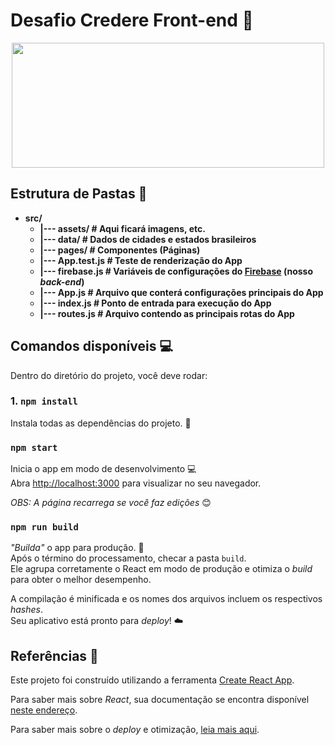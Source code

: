 # Desafio Credere Front-end :car:

<p align="center"><img align="center" width="500" height="200" src="http://imagem.b2s-space.com/upimg/60505/0/252383e661.png"></p>

## Estrutura de Pastas :open_file_folder:

* **src/**
	* **|--- assets/   # Aqui ficará imagens, etc.**
	* **|--- data/   # Dados de cidades e estados brasileiros**
	* **|--- pages/   # Componentes (Páginas)**
	* **|--- App.test.js   # Teste de renderização do App**
	* **|--- firebase.js   # Variáveis de configurações do [Firebase](https://firebase.google.com/?hl=pt-br) (nosso *back-end*)**
	* **|--- App.js   # Arquivo que conterá configurações principais do App**
	* **|--- index.js   # Ponto de entrada para execução do App**
	* **|--- routes.js   # Arquivo contendo as principais rotas do App**

## Comandos disponíveis :computer:

Dentro do diretório do projeto, você deve rodar:

### 1. `npm install`

Instala todas as dependências do projeto. :wrench:

### `npm start`

Inicia o app em modo de desenvolvimento :computer: <br/>
Abra [http://localhost:3000](http://localhost:3000) para visualizar no seu navegador.

*OBS: A página recarrega se você faz edições* :blush:

### `npm run build`

*"Builda"* o app para produção. :satellite:<br/>
Após o término do processamento, checar a pasta `build`.<br/>
Ele agrupa corretamente o React em modo de produção e otimiza o *build* para obter o melhor desempenho.

A compilação é minificada e os nomes dos arquivos incluem os respectivos *hashes*. <br/>
Seu aplicativo está pronto para *deploy*! :cloud:<br/>

## Referências :book:

Este projeto foi construído utilizando a ferramenta [Create React App](https://facebook.github.io/create-react-app/docs/getting-started).

Para saber mais sobre *React*, sua documentação se encontra disponível [neste endereço](https://reactjs.org/).

Para saber mais sobre o *deploy* e otimização, [leia mais aqui](https://facebook.github.io/create-react-app/docs/deployment).
